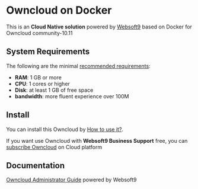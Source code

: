 # Owncloud on Docker  

This is an **Cloud Native solution** powered by [Websoft9](https://www.websoft9.com) based on Docker for Owncloud community-10.11

## System Requirements

The following are the minimal [recommended requirements](https://doc.owncloud.com/server/10.8/admin_manual/installation/docker/):

* **RAM**: 1 GB or more
* **CPU**: 1 cores or higher
* **Disk**: at least 1 GB of free space
* **bandwidth**: more fluent experience over 100M  

## Install

You can install this Owncloud by [How to use it?](https://github.com/Websoft9/docker-library#how-to-use-it).   

If you want use Owncloud with **Websoft9 Business Support** free, you can [subscribe Owncloud](https://www.websoft9.com/apps) on Cloud platform

## Documentation

[Owncloud Administrator Guide](https://support.websoft9.com/docs/owncloud) powered by Websoft9
